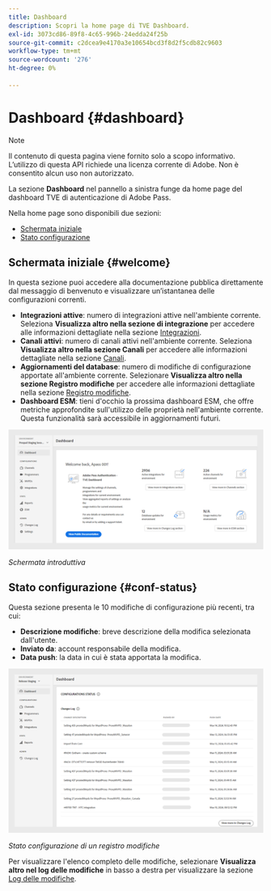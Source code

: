 ```yaml
---
title: Dashboard
description: Scopri la home page di TVE Dashboard.
exl-id: 3073cd86-89f8-4c65-996b-24edda24f25b
source-git-commit: c2dcea9e4170a3e10654bcd3f8d2f5cdb82c9603
workflow-type: tm+mt
source-wordcount: '276'
ht-degree: 0%

---
```


# Dashboard {#dashboard}

>[!NOTE]
>
>Il contenuto di questa pagina viene fornito solo a scopo informativo. L’utilizzo di questa API richiede una licenza corrente di Adobe. Non è consentito alcun uso non autorizzato.

La sezione **Dashboard** nel pannello a sinistra funge da home page del dashboard TVE di autenticazione di Adobe Pass.

Nella home page sono disponibili due sezioni:

* [Schermata iniziale](#welcome-screen)
* [Stato configurazione](#configuration-status)

## Schermata iniziale {#welcome}

In questa sezione puoi accedere alla documentazione pubblica direttamente dal messaggio di benvenuto e visualizzare un’istantanea delle configurazioni correnti.

* **Integrazioni attive**: numero di integrazioni attive nell&#39;ambiente corrente. Seleziona **Visualizza altro nella sezione di integrazione** per accedere alle informazioni dettagliate nella sezione [Integrazioni](tve-dashboard-integrations.md).
* **Canali attivi**: numero di canali attivi nell&#39;ambiente corrente. Seleziona **Visualizza altro nella sezione Canali** per accedere alle informazioni dettagliate nella sezione [Canali](tve-dashboard-channels.md).
* **Aggiornamenti del database**: numero di modifiche di configurazione apportate all&#39;ambiente corrente. Selezionare **Visualizza altro nella sezione Registro modifiche** per accedere alle informazioni dettagliate nella sezione [Registro modifiche](tve-dashboard-changes-log.md).
* **Dashboard ESM**: tieni d&#39;occhio la prossima dashboard ESM, che offre metriche approfondite sull&#39;utilizzo delle proprietà nell&#39;ambiente corrente. Questa funzionalità sarà accessibile in aggiornamenti futuri.

![Schermata introduttiva](assets/welcome-screen.png)

*Schermata introduttiva*

## Stato configurazione {#conf-status}

Questa sezione presenta le 10 modifiche di configurazione più recenti, tra cui:

* **Descrizione modifiche**: breve descrizione della modifica selezionata dall&#39;utente.
* **Inviato da**: account responsabile della modifica.
* **Data push**: la data in cui è stata apportata la modifica.

![Stato configurazione di un registro modifiche](assets/configuration-status.png)

*Stato configurazione di un registro modifiche*

Per visualizzare l&#39;elenco completo delle modifiche, selezionare **Visualizza altro nel log delle modifiche** in basso a destra per visualizzare la sezione [Log delle modifiche](tve-dashboard-changes-log.md).

